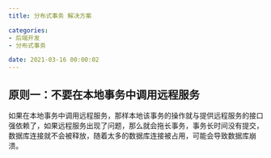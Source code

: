 ```yaml
---
title: 分布式事务 解决方案

categories:
- 后端开发
- 分布式事务

date: 2021-03-16 00:00:02
---
```



## 原则一：不要在本地事务中调用远程服务
如果在本地事务中调用远程服务，那样本地该事务的操作就与提供远程服务的接口强依赖了，如果远程服务出现了问题，那么就会拖长事务，事务长时间没有提交，数据库连接就不会被释放，随着太多的数据库连接被占用，可能会导致数据库崩溃。